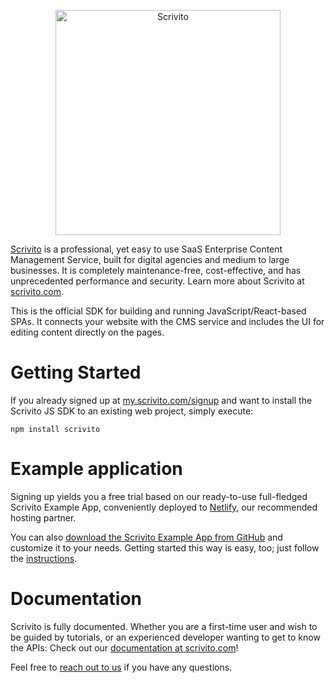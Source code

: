 <p align="center">
  <a href="https://www.scrivito.com/?utm_source=npm&utm_medium=natural&utm_campaign=npm_package" title="Scrivito">
    <img
     alt="Scrivito" src="https://long-lasting-assets.scrivitojs.com/npmjs.com/scrivito/scrivito_logo.svg?cacheBuster=2" width="360" />
  </a>
</p>

[Scrivito](https://www.scrivito.com/?utm_source=npm&utm_medium=natural&utm_campaign=npm_package) is a professional, yet easy to use SaaS Enterprise Content Management Service, built for digital agencies and medium to large businesses. It is completely maintenance-free, cost-effective, and has unprecedented performance and security. Learn more about Scrivito at [scrivito.com](https://www.scrivito.com/?utm_source=npm&utm_medium=natural&utm_campaign=npm_package).

This is the official SDK for building and running JavaScript/React-based SPAs. It connects your website with the CMS service and includes the UI for editing content directly on the pages.

# Getting Started

If you already signed up at [my.scrivito.com/signup](https://my.scrivito.com/signup?utm_source=npm&utm_medium=web&utm_campaign=npm_package) and want to install the Scrivito JS SDK to an existing web project, simply execute:

```
npm install scrivito
```

# Example application

Signing up yields you a free trial based on our ready-to-use full-fledged Scrivito Example App, conveniently deployed to [Netlify](https://netlify.com), our recommended hosting partner.

You can also [download the Scrivito Example App from GitHub](https://github.com/Scrivito/scrivito_example_app_js) and customize it to your needs. Getting started this way is easy, too; just follow the [instructions](https://www.scrivito.com/getting-started?utm_source=npm&utm_medium=web&utm_campaign=npm_package).

# Documentation

Scrivito is fully documented. Whether you are a first-time user and wish to be guided by tutorials, or an experienced developer wanting to get to know the APIs: Check out our [documentation at scrivito.com](https://www.scrivito.com/documentation?utm_source=npm&utm_medium=web&utm_campaign=npm_package)!

Feel free to [reach out to us](https://www.scrivito.com/support?utm_source=npm&utm_medium=natural&utm_campaign=npm_package) if you have any questions.
